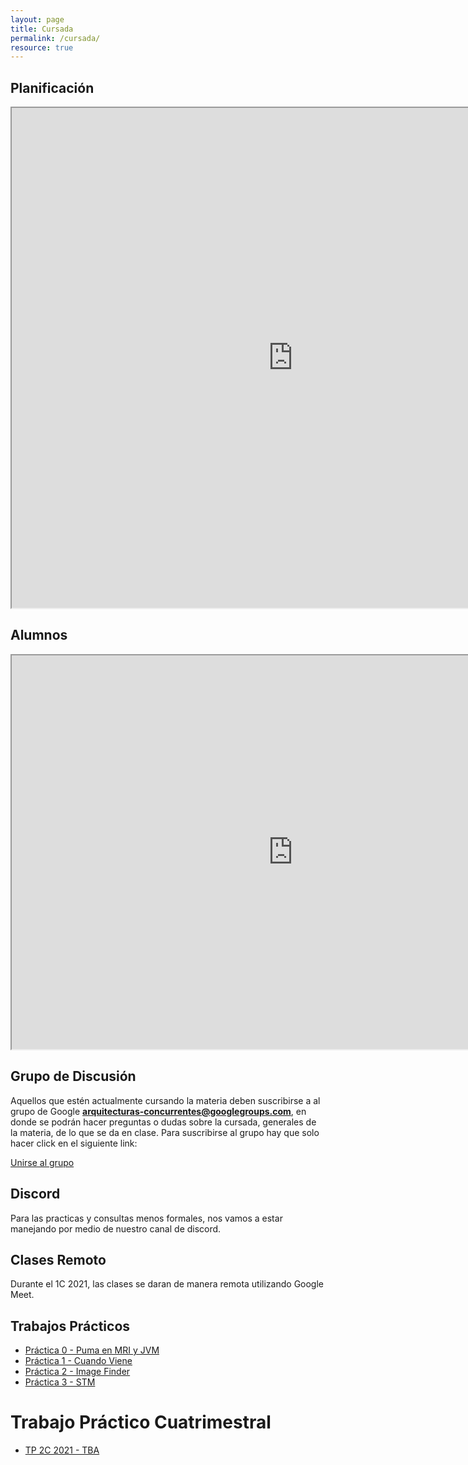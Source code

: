 ```yaml
---
layout: page
title: Cursada
permalink: /cursada/
resource: true
---
```


## Planificación 

<iframe style="width: 900px; height:800px" 
  src="https://docs.google.com/spreadsheets/d/1upxvH_s0avodmFg4XOOvnsUP6UZ5lUza38crtxvjKfM/pubhtml"></iframe>

## Alumnos

<iframe style="width: 900px; height:630px"
  src="https://docs.google.com/spreadsheets/d/e/2PACX-1vSyNWDTH0_RrnMRjKwuN5XTewYI_SzHmGS_IKUBx4TRfkJlnZUD_CbQv4a7fEvisgcx0GGVVC3BeMKR/pubhtml?gid=1349953569&single=true"></iframe>


## Grupo de Discusión

Aquellos que estén actualmente cursando la materia deben suscribirse a al grupo de Google **arquitecturas-concurrentes@googlegroups.com**, en donde se podrán
hacer preguntas o dudas sobre la cursada, generales de la materia, de lo que se da en clase. Para suscribirse al grupo hay que solo hacer click en el siguiente link:

<a href="https://groups.google.com/forum/#!forum/arquitecturas-concurrentes/join">Unirse al grupo</a>


## Discord ##

Para las practicas y consultas menos formales, nos vamos a estar manejando por medio de nuestro canal de discord.

## Clases Remoto ##

Durante el 1C 2021, las clases se daran de manera remota utilizando Google Meet.

## Trabajos Prácticos ##

* [Práctica 0 - Puma en MRI y JVM](https://github.com/arquitecturas-concurrentes/iasc-practica-ruby)
* [Práctica 1 - Cuando Viene](https://github.com/arquitecturas-concurrentes/practica_cps_promises_cuando_viene)
* [Práctica 2 - Image Finder](https://github.com/arquitecturas-concurrentes/iasc-elixir-image-finder)
* [Práctica 3 - STM ](https://github.com/arquitecturas-concurrentes/iasc-stm-practica)

# Trabajo Práctico Cuatrimestral #

* [TP 2C 2021 - TBA]()
